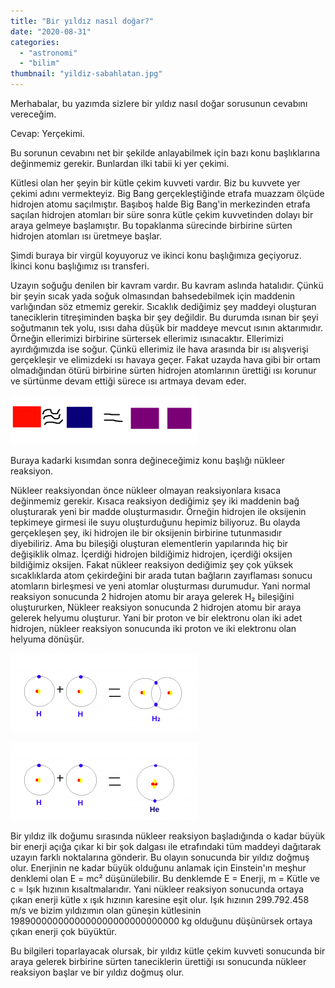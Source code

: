 ```yaml
---
title: "Bir yıldız nasıl doğar?"
date: "2020-08-31"
categories: 
  - "astronomi"
  - "bilim"
thumbnail: "yildiz-sabahlatan.jpg"
---
```


Merhabalar, bu yazımda sizlere bir yıldız nasıl doğar sorusunun cevabını vereceğim.

Cevap: Yerçekimi.

Bu sorunun cevabını net bir şekilde anlayabilmek için bazı konu başlıklarına değinmemiz gerekir. Bunlardan ilki tabii ki yer çekimi.

Kütlesi olan her şeyin bir kütle çekim kuvveti vardır. Biz bu kuvvete yer çekimi adını vermekteyiz. Big Bang gerçekleştiğinde etrafa muazzam ölçüde hidrojen atomu saçılmıştır. Başıboş halde Big Bang'in merkezinden etrafa saçılan hidrojen atomları bir süre sonra kütle çekim kuvvetinden dolayı bir araya gelmeye başlamıştır. Bu topaklanma sürecinde birbirine sürten hidrojen atomları ısı üretmeye başlar.

Şimdi buraya bir virgül koyuyoruz ve ikinci konu başlığımıza geçiyoruz. İkinci konu başlığımız ısı transferi.

Uzayın soğuğu denilen bir kavram vardır. Bu kavram aslında hatalıdır. Çünkü bir şeyin sıcak yada soğuk olmasından bahsedebilmek için maddenin varlığından söz etmemiz gerekir. Sıcaklık dediğimiz şey maddeyi oluşturan taneciklerin titreşiminden başka bir şey değildir. Bu durumda ısınan bir şeyi soğutmanın tek yolu, ısısı daha düşük bir maddeye mevcut ısının aktarımıdır. Örneğin ellerimizi birbirine sürtersek ellerimiz ısınacaktır. Ellerimizi ayırdığımızda ise soğur. Çünkü ellerimiz ile hava arasında bir ısı alışverişi gerçekleşir ve elimizdeki ısı havaya geçer. Fakat uzayda hava gibi bir ortam olmadığından ötürü birbirine sürten hidrojen atomlarının ürettiği ısı korunur ve sürtünme devam ettiği sürece ısı artmaya devam eder.

![Isı transferi](images/transfer-sabahlatan-300x79.png)

Buraya kadarki kısımdan sonra değineceğimiz konu başlığı nükleer reaksiyon.

Nükleer reaksiyondan önce nükleer olmayan reaksiyonlara kısaca değinmemiz gerekir. Kısaca reaksiyon dediğimiz şey iki maddenin bağ oluşturarak yeni bir madde oluşturmasıdır. Örneğin hidrojen ile oksijenin tepkimeye girmesi ile suyu oluşturduğunu hepimiz biliyoruz. Bu olayda gerçekleşen şey, iki hidrojen ile bir oksijenin birbirine tutunmasıdır diyebiliriz. Ama bu bileşiği oluşturan elementlerin yapılarında hiç bir değişiklik olmaz. İçerdiği hidrojen bildiğimiz hidrojen, içerdiği oksijen bildiğimiz oksijen. Fakat nükleer reaksiyon dediğimiz şey çok yüksek sıcaklıklarda atom çekirdeğini bir arada tutan bağların zayıflaması sonucu atomların birleşmesi ve yeni atomlar oluşturması durumudur. Yani normal reaksiyon sonucunda 2 hidrojen atomu bir araya gelerek H₂ bileşiğini oluştururken, Nükleer reaksiyon sonucunda 2 hidrojen atomu bir araya gelerek helyumu oluşturur. Yani bir proton ve bir elektronu olan iki adet hidrojen, nükleer reaksiyon sonucunda iki proton ve iki elektronu olan helyuma dönüşür.

![Reaksiyon](images/reaksiyon-sabahlatan-300x125.png)

![Nükleer reaksiyon](images/nukleer_reaksiyon-sabahlatan-300x125.png)

Bir yıldız ilk doğumu sırasında nükleer reaksiyon başladığında o kadar büyük bir enerji açığa çıkar ki bir şok dalgası ile etrafındaki tüm maddeyi dağıtarak uzayın farklı noktalarına gönderir. Bu olayın sonucunda bir yıldız doğmuş olur. Enerjinin ne kadar büyük olduğunu anlamak için Einstein'ın meşhur denklemi olan E = mc² düşünülebilir. Bu denklemde E = Enerji, m = Kütle ve c = Işık hızının kısaltmalarıdır. Yani nükleer reaksiyon sonucunda ortaya çıkan enerji kütle x ışık hızının karesine eşit olur. Işık hızının 299.792.458 m/s ve bizim yıldızımın olan güneşin kütlesinin 1989000000000000000000000000000 kg olduğunu düşünürsek ortaya çıkan enerji çok büyüktür.

Bu bilgileri toparlayacak olursak, bir yıldız kütle çekim kuvveti sonucunda bir araya gelerek birbirine sürten taneciklerin ürettiği ısı sonucunda nükleer reaksiyon başlar ve bir yıldız doğmuş olur.
